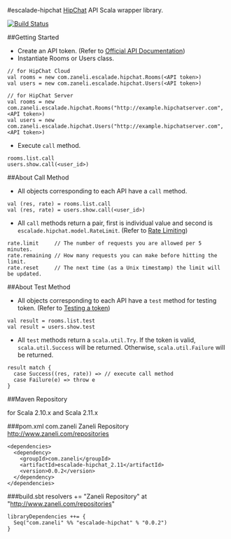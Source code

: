 #escalade-hipchat
[HipChat](https://www.hipchat.com/ "HipChat") API Scala wrapper library.

[![Build Status](https://api.travis-ci.org/zaneli/escalade-hipchat.png?branch=master)](https://travis-ci.org/zaneli/escalade-hipchat)

##Getting Started
* Create an API token. (Refer to [Official API Documentation](https://www.hipchat.com/docs/api "HipChat API Documentation"))
* Instantiate Rooms or Users class.
```
// for HipChat Cloud
val rooms = new com.zaneli.escalade.hipchat.Rooms(<API token>)
val users = new com.zaneli.escalade.hipchat.Users(<API token>)
```
```
// for HipChat Server
val rooms = new com.zaneli.escalade.hipchat.Rooms("http://example.hipchatserver.com", <API token>)
val users = new com.zaneli.escalade.hipchat.Users("http://example.hipchatserver.com", <API token>)
```
* Execute `call` method.
```
rooms.list.call
users.show.call(<user_id>)
```

##About Call Method
* All objects corresponding to each API have a `call` method.
```
val (res, rate) = rooms.list.call
val (res, rate) = users.show.call(<user_id>)
```

* All `call` methods return a pair, first is individual value and second is `escalade.hipchat.model.RateLimit`. (Refer to [Rate Limiting](https://www.hipchat.com/docs/api/rate_limiting "Rate Limiting"))
```
rate.limit     // The number of requests you are allowed per 5 minutes.
rate.remaining // How many requests you can make before hitting the limit.
rate.reset     // The next time (as a Unix timestamp) the limit will be updated.
```

##About Test Method
* All objects corresponding to each API have a `test` method for testing token. (Refer to [Testing a token](https://www.hipchat.com/docs/api/auth "Authentication"))
```
val result = rooms.list.test
val result = users.show.test
```

* All `test` methods return a `scala.util.Try`. If the token is valid, `scala.util.Success` will be returned. Otherwise, `scala.util.Failure` will be returned.
```
result match {
  case Success((res, rate)) => // execute call method
  case Failure(e) => throw e
}
```

##Maven Repository

for Scala 2.10.x and Scala 2.11.x

###pom.xml
    <repositories>
      <repository>
        <id>com.zaneli</id>
        <name>Zaneli Repository</name>
        <url>http://www.zaneli.com/repositories</url>
      </repository>
    </repositories>

    <dependencies>
      <dependency>
        <groupId>com.zaneli</groupId>
        <artifactId>escalade-hipchat_2.11</artifactId>
        <version>0.0.2</version>
      </dependency>
    </dependencies>

###build.sbt
    resolvers += "Zaneli Repository" at "http://www.zaneli.com/repositories"

    libraryDependencies ++= {
      Seq("com.zaneli" %% "escalade-hipchat" % "0.0.2")
    }
